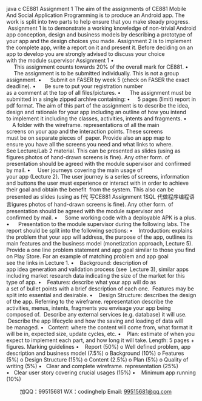 java c
CE881 Assignment 1 
The aim of the assignments of CE881 Mobile And Social Application Programming is to produce an Android app. The work is split into two parts to help ensure that you make steady progress.  Assignment 1 is to demonstrate a working knowledge of non-trivial Android app conception, design and business models by describing a prototype of your app and the design choices you made. Assignment 2 is to implement the complete app, write a report on it and present it. Before deciding on an app to develop you are strongly advised to discuss your choice with the module supervisor 
Assignment 1 
•      This assignment counts towards 20% of the overall mark for CE881.
•      The assignment is to be submitted individually. This is not a group assignment.
•      Submit on FASER by week 5 (check on FASER the exact deadline).
•      Be sure to put your registration number as a comment at the top of all files/pictures.
•      The assignment must be submitted in a single zipped archive containing:
•     5 pages (limit) report in pdf format. The aim of this part of the assignment is to describe the idea, design and rationale for your app including an outline of how you intend to implement it including the classes, activities, intents and fragments. 
•     A folder with the wireframe. representations of all the main screens on your
app and the interaction points. These screens must be on separate pieces of  paper. Provide also an app map to ensure you have all the screens you need and what links to where. See Lecture/Lab 2 material. This can be presented as slides (using as figures photos of hand-drawn screens is fine). Any other form. of presentation should be agreed with the module supervisor and confirmed by mail.
•     User journeys covering the main usage of your app (Lecture 2). The user
journey is a series of screens, information and buttons the user must experience or interact with in order to achieve their goal and obtain the benefit  from the system. This also can be presented as slides (using as f代 写CE881 Assignment 1SQL
代做程序编程语言igures photos of hand-drawn screens is fine). Any other form. of presentation should be agreed with the module supervisor and confirmed by mail.
•     Some working code with a deployable APK is a plus.
•      Presentation to the module supervisor during the following labs.
The report should be split into the following sections:
•    Introduction: explains the problem that your app will address, the purpose of the app, outlines its main features and the business model (monetization approach, Lecture 5). Provide a one line problem statement and app goal similar to those you find on Play Store. For an example of matching problem and app goal see the links in Lecture 1. 
•    Background: description of app idea generation and validation process (see  Lecture 3), similar apps including market research data indicating the size of the market for this type of app.
•    Features: describe what your app will do as a set of bullet points with a brief description of each one.  Features may be split into essential and desirable.
•    Design  Structure: describes the design of the app. Referring to the
wireframe. representation describe the activities, menus, intents, fragments you envisage your app being composed of.  Describe any external services (e.g. database) it will use.  Describe the app lifecycle and how the saving and loading of data will be managed.
•   Content: where the content will come from, what format it will be in, expected size, update cycles, etc.
•    Plan: estimate of when you expect to implement each part, and how long it will take.
Length: 5 pages + figures. Marking guidelines 
•    Report (50%) 
o Well defined problem, app description and business model (7.5%) 
o Background (10%) 
o Features (5%) 
o Design  Structure (15%) 
o Content (2.5%) 
o Plan (5%) 
o Quality of writing (5%) 
•   Clear and complete wireframe. representation (25%) 
•   Clear user story covering crucial usages (15%) 
•    Minimum app running (10%) 


         
加QQ：99515681  WX：codinghelp  Email: 99515681@qq.com
